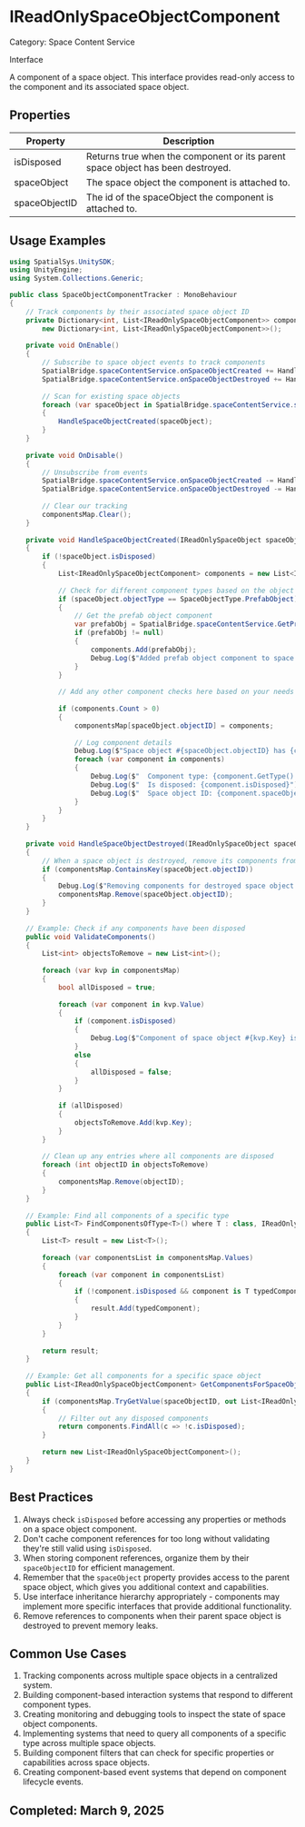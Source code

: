 # IReadOnlySpaceObjectComponent

Category: Space Content Service

Interface

A component of a space object. This interface provides read-only access to the component and its associated space object.

## Properties

| Property | Description |
| --- | --- |
| isDisposed | Returns true when the component or its parent space object has been destroyed. |
| spaceObject | The space object the component is attached to. |
| spaceObjectID | The id of the spaceObject the component is attached to. |

## Usage Examples

```csharp
using SpatialSys.UnitySDK;
using UnityEngine;
using System.Collections.Generic;

public class SpaceObjectComponentTracker : MonoBehaviour
{
    // Track components by their associated space object ID
    private Dictionary<int, List<IReadOnlySpaceObjectComponent>> componentsMap = 
        new Dictionary<int, List<IReadOnlySpaceObjectComponent>>();
    
    private void OnEnable()
    {
        // Subscribe to space object events to track components
        SpatialBridge.spaceContentService.onSpaceObjectCreated += HandleSpaceObjectCreated;
        SpatialBridge.spaceContentService.onSpaceObjectDestroyed += HandleSpaceObjectDestroyed;
        
        // Scan for existing space objects
        foreach (var spaceObject in SpatialBridge.spaceContentService.spaceObjects)
        {
            HandleSpaceObjectCreated(spaceObject);
        }
    }
    
    private void OnDisable()
    {
        // Unsubscribe from events
        SpatialBridge.spaceContentService.onSpaceObjectCreated -= HandleSpaceObjectCreated;
        SpatialBridge.spaceContentService.onSpaceObjectDestroyed -= HandleSpaceObjectDestroyed;
        
        // Clear our tracking
        componentsMap.Clear();
    }
    
    private void HandleSpaceObjectCreated(IReadOnlySpaceObject spaceObject)
    {
        if (!spaceObject.isDisposed)
        {
            List<IReadOnlySpaceObjectComponent> components = new List<IReadOnlySpaceObjectComponent>();
            
            // Check for different component types based on the object type
            if (spaceObject.objectType == SpaceObjectType.PrefabObject)
            {
                // Get the prefab object component
                var prefabObj = SpatialBridge.spaceContentService.GetPrefabObject(spaceObject.objectID);
                if (prefabObj != null)
                {
                    components.Add(prefabObj);
                    Debug.Log($"Added prefab object component to space object #{spaceObject.objectID}");
                }
            }
            
            // Add any other component checks here based on your needs
            
            if (components.Count > 0)
            {
                componentsMap[spaceObject.objectID] = components;
                
                // Log component details
                Debug.Log($"Space object #{spaceObject.objectID} has {components.Count} components");
                foreach (var component in components)
                {
                    Debug.Log($"  Component type: {component.GetType().Name}");
                    Debug.Log($"  Is disposed: {component.isDisposed}");
                    Debug.Log($"  Space object ID: {component.spaceObjectID}");
                }
            }
        }
    }
    
    private void HandleSpaceObjectDestroyed(IReadOnlySpaceObject spaceObject)
    {
        // When a space object is destroyed, remove its components from our tracking
        if (componentsMap.ContainsKey(spaceObject.objectID))
        {
            Debug.Log($"Removing components for destroyed space object #{spaceObject.objectID}");
            componentsMap.Remove(spaceObject.objectID);
        }
    }
    
    // Example: Check if any components have been disposed
    public void ValidateComponents()
    {
        List<int> objectsToRemove = new List<int>();
        
        foreach (var kvp in componentsMap)
        {
            bool allDisposed = true;
            
            foreach (var component in kvp.Value)
            {
                if (component.isDisposed)
                {
                    Debug.Log($"Component of space object #{kvp.Key} is disposed");
                }
                else
                {
                    allDisposed = false;
                }
            }
            
            if (allDisposed)
            {
                objectsToRemove.Add(kvp.Key);
            }
        }
        
        // Clean up any entries where all components are disposed
        foreach (int objectID in objectsToRemove)
        {
            componentsMap.Remove(objectID);
        }
    }
    
    // Example: Find all components of a specific type
    public List<T> FindComponentsOfType<T>() where T : class, IReadOnlySpaceObjectComponent
    {
        List<T> result = new List<T>();
        
        foreach (var componentsList in componentsMap.Values)
        {
            foreach (var component in componentsList)
            {
                if (!component.isDisposed && component is T typedComponent)
                {
                    result.Add(typedComponent);
                }
            }
        }
        
        return result;
    }
    
    // Example: Get all components for a specific space object
    public List<IReadOnlySpaceObjectComponent> GetComponentsForSpaceObject(int spaceObjectID)
    {
        if (componentsMap.TryGetValue(spaceObjectID, out List<IReadOnlySpaceObjectComponent> components))
        {
            // Filter out any disposed components
            return components.FindAll(c => !c.isDisposed);
        }
        
        return new List<IReadOnlySpaceObjectComponent>();
    }
}
```

## Best Practices

1. Always check `isDisposed` before accessing any properties or methods on a space object component.
2. Don't cache component references for too long without validating they're still valid using `isDisposed`.
3. When storing component references, organize them by their `spaceObjectID` for efficient management.
4. Remember that the `spaceObject` property provides access to the parent space object, which gives you additional context and capabilities.
5. Use interface inheritance hierarchy appropriately - components may implement more specific interfaces that provide additional functionality.
6. Remove references to components when their parent space object is destroyed to prevent memory leaks.

## Common Use Cases

1. Tracking components across multiple space objects in a centralized system.
2. Building component-based interaction systems that respond to different component types.
3. Creating monitoring and debugging tools to inspect the state of space object components.
4. Implementing systems that need to query all components of a specific type across multiple space objects.
5. Building component filters that can check for specific properties or capabilities across space objects.
6. Creating component-based event systems that depend on component lifecycle events.

## Completed: March 9, 2025